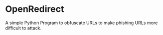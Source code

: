 # OpenRedirect
A simple Python Program to obfuscate URLs to make phishing URLs more difficult to attack.
